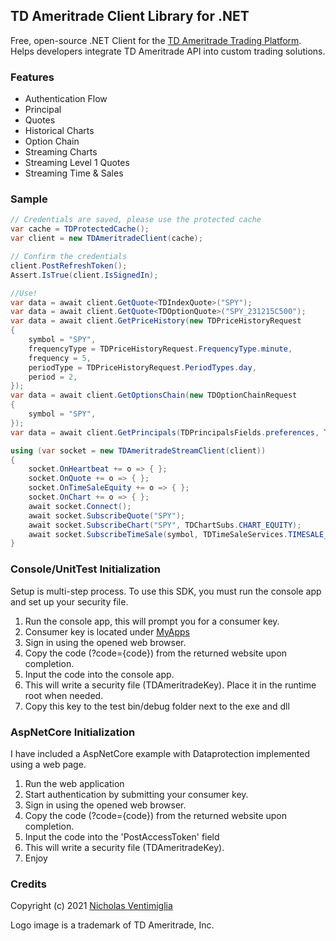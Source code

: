 ## TD Ameritrade Client Library for .NET

Free, open-source .NET Client for the [TD Ameritrade Trading Platform](https://www.tdameritrade.com/api.page).
Helps developers integrate TD Ameritrade API into custom trading solutions.

### Features

- Authentication Flow
- Principal
- Quotes
- Historical Charts
- Option Chain
- Streaming Charts
- Streaming Level 1 Quotes
- Streaming Time & Sales

### Sample

```csharp
// Credentials are saved, please use the protected cache
var cache = TDProtectedCache();
var client = new TDAmeritradeClient(cache);

// Confirm the credentials
client.PostRefreshToken();
Assert.IsTrue(client.IsSignedIn);

//Use!
var data = await client.GetQuote<TDIndexQuote>("SPY");
var data = await client.GetQuote<TDOptionQuote>("SPY_231215C500");
var data = await client.GetPriceHistory(new TDPriceHistoryRequest
{
    symbol = "SPY",
    frequencyType = TDPriceHistoryRequest.FrequencyType.minute,
    frequency = 5,
    periodType = TDPriceHistoryRequest.PeriodTypes.day,
    period = 2,
});
var data = await client.GetOptionsChain(new TDOptionChainRequest
{
    symbol = "SPY",
});
var data = await client.GetPrincipals(TDPrincipalsFields.preferences, TDPrincipalsFields.streamerConnectionInfo, TDPrincipalsFields.streamerSubscriptionKeys);

using (var socket = new TDAmeritradeStreamClient(client))
{
    socket.OnHeartbeat += o => { };
    socket.OnQuote += o => { };
    socket.OnTimeSaleEquity += o => { };
    socket.OnChart += o => { };
    await socket.Connect();
    await socket.SubscribeQuote("SPY");
    await socket.SubscribeChart("SPY", TDChartSubs.CHART_EQUITY);
    await socket.SubscribeTimeSale(symbol, TDTimeSaleServices.TIMESALE_EQUITY);
}
```
### Console/UnitTest Initialization

Setup is multi-step process. To use this SDK, you must run the console app and set up your security file.

1) Run the console app, this will prompt you for a consumer key. 
2) Consumer key is located under [MyApps](https://developer.tdameritrade.com/user/me/apps)
3) Sign in using the opened web browser. 
4) Copy the code (?code={code}) from the returned website upon completion.
5) Input the code into the console app.
6) This will write a security file (TDAmeritradeKey). Place it in the runtime root when needed.
7) Copy this key to the test bin/debug folder next to the exe and dll

### AspNetCore Initialization

I have included a AspNetCore example with Dataprotection implemented using a web page. 

1) Run the web application
2) Start authentication by submitting your consumer key.
3) Sign in using the opened web browser. 
4) Copy the code (?code={code}) from the returned website upon completion.
5) Input the code into the 'PostAccessToken' field
7) This will write a security file (TDAmeritradeKey).
8) Enjoy

### Credits

Copyright (c) 2021 [Nicholas Ventimiglia](https://www.nicholasventimiglia.com)

Logo image is a trademark of TD Ameritrade, Inc.
